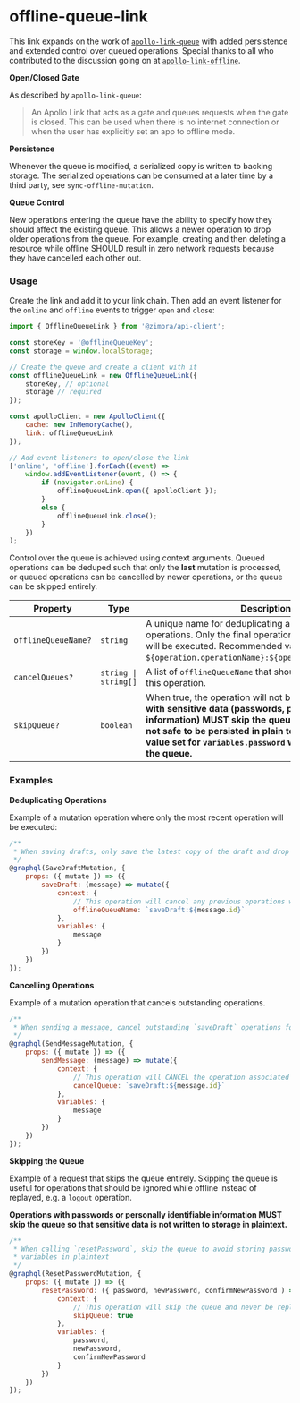 
# offline-queue-link

This link expands on the work of [`apollo-link-queue`](https://github.com/helfer/apollo-link-queue) with added persistence and extended control over queued operations. Special thanks to all who contributed to the discussion going on at [`apollo-link-offline`](https://github.com/benseitz/apollo-link-offline).

**Open/Closed Gate**

As described by `apollo-link-queue`:

> An Apollo Link that acts as a gate and queues requests when the gate is closed. This can be used when there is no internet connection or when the user has explicitly set an app to offline mode.

**Persistence**

Whenever the queue is modified, a serialized copy is written to backing storage. The serialized operations can be consumed at a later time by a third party, see `sync-offline-mutation`.

**Queue Control**

New operations entering the queue have the ability to specify how they should affect the existing queue. This allows a newer operation to drop older operations from the queue. For example, creating and then deleting a resource while offline SHOULD result in zero network requests because they have cancelled each other out.

### Usage

Create the link and add it to your link chain. Then add an event listener for the `online` and `offline` events to trigger `open` and `close`:

```js
import { OfflineQueueLink } from '@zimbra/api-client';

const storeKey = '@offlineQueueKey';
const storage = window.localStorage;

// Create the queue and create a client with it
const offlineQueueLink = new OfflineQueueLink({
	storeKey, // optional
	storage // required
});

const apolloClient = new ApolloClient({
	cache: new InMemoryCache(),
	link: offlineQueueLink
});

// Add event listeners to open/close the link
['online', 'offline'].forEach((event) =>
	window.addEventListener(event, () => {
		if (navigator.onLine) {
			offlineQueueLink.open({ apolloClient });
		}
		else {
			offlineQueueLink.close();
		}
	})
);
```

Control over the queue is achieved using context arguments. Queued operations can be deduped such that only the **last** mutation is processed, or queued operations can be cancelled by newer operations, or the queue can be skipped entirely.


| Property | Type | Description |
| ------------- | ------------- | ------------- |
| `offlineQueueName?` | `string` | A unique name for deduplicating and cancelling operations. Only the final operation of any given name will be executed. Recommended value: `${operation.operationName}:${operation.variables.id}`. |
| `cancelQueues?` | `string \| string[]` | A list of `offlineQueueName` that should be cancelled by this operation. |
| `skipQueue?` | `boolean` | When true, the operation will not be queued. **Operations with sensitive data (passwords, personally identifiable information) MUST skip the queue because they are not safe to be persisted in plain text. Operations with a value set for `variables.password` will automatically skip the queue.** |


### Examples

**Deduplicating Operations**

Example of a mutation operation where only the most recent operation will be executed:

```js
/**
 * When saving drafts, only save the latest copy of the draft and drop all others.
 */
@graphql(SaveDraftMutation, {
	props: ({ mutate }) => ({
		saveDraft: (message) => mutate({
			context: {
				// This operation will cancel any previous operations with the same key.
				offlineQueueName: `saveDraft:${message.id}`
			},
			variables: {
				message
			}
		})
	})
});
```

**Cancelling Operations**

Example of a mutation operation that cancels outstanding operations.

```js
/**
 * When sending a message, cancel outstanding `saveDraft` operations for that message
 */
@graphql(SendMessageMutation, {
	props: ({ mutate }) => ({
		sendMessage: (message) => mutate({
			context: {
				// This operation will CANCEL the operation associated with `saveDraft:${message.id}`
				cancelQueue: `saveDraft:${message.id}`
			},
			variables: {
				message
			}
		})
	})
});
```

**Skipping the Queue**

Example of a request that skips the queue entirely. Skipping the queue is useful for operations that should be ignored while offline instead of replayed, e.g. a `logout` operation.

**Operations with passwords or personally identifiable information MUST skip the queue so that sensitive data is not written to storage in plaintext.**

```js
/**
 * When calling `resetPassword`, skip the queue to avoid storing password
 * variables in plaintext
 */
@graphql(ResetPasswordMutation, {
	props: ({ mutate }) => ({
		resetPassword: ({ password, newPassword, confirmNewPassword ) => mutate({
			context: {
				// This operation will skip the queue and never be replayed or persisted
				skipQueue: true
			},
			variables: {
				password,
				newPassword,
				confirmNewPassword
			}
		})
	})
});
```
